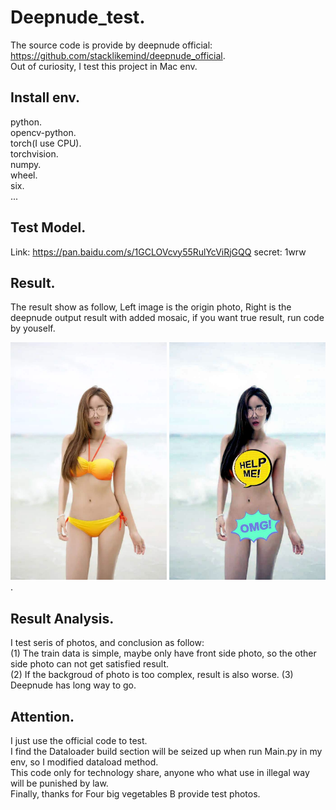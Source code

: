 # Deepnude_test.  
The source code is provide by deepnude official: https://github.com/stacklikemind/deepnude_official.  
Out of curiosity, I test this project in Mac env.

## Install env.  
python.       
opencv-python.   
torch(I use CPU).   
torchvision.    
numpy.   
wheel.   
six.  
...   
## Test Model.  
Link: https://pan.baidu.com/s/1GCLOVcvy55RulYcViRjGQQ  secret: 1wrw

## Result.  
The result show as follow, Left image is the origin photo, Right is the deepnude output result with added mosaic, if you want true result, run code by youself.  
<div align=left><img src="https://github.com/2anchao/deepnude_test/blob/main/img_show/show.jpeg" width="250" height="380"<div align=right><img src="https://github.com/2anchao/deepnude_test/blob/main/img_show/input1.jpg" width="250" height="380" /></div>. 

## Result Analysis. 
I test seris of photos, and conclusion as follow:   
(1) The train data is simple, maybe only have front side photo, so the other side photo can not get satisfied result.  
(2) If the backgroud of photo is too complex, result is also worse. 
(3) Deepnude has long way to go. 

## Attention.   
I just use the official code to test.    
I find the Dataloader build section will be seized up when run Main.py in my env, so I modified dataload method.    
This code only for technology share, anyone who what use in illegal way will be punished by law.     
Finally, thanks for Four big vegetables B provide test photos.     
